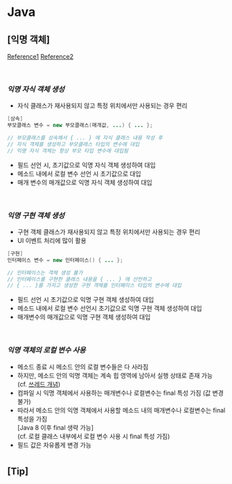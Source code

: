 # Java

## [익명 객체]

[Reference1](https://www.youtube.com/watch?v=yMGt8KYikac&list=PLVsNizTWUw7HZTPU3GpS7nmshXjKKvlbk&index=52)
[Reference2](https://www.youtube.com/watch?v=ZWVSnfwth8M&list=PLVsNizTWUw7HZTPU3GpS7nmshXjKKvlbk&index=53)

<br>

### _익명 자식 객체 생성_

- 자식 클래스가 재사용되지 않고 특정 위치에서만 사용되는 경우 편리

```java
[상속]
부모클래스 변수 = new 부모클래스(매개값, ...) { ... };

// 부모클래스를 상속해서 { ... } 에 자식 클래스 내용 작성 후
// 자식 객체를 생성하고 부모클래스 타입의 변수에 대입
// 익명 자식 객체는 항상 부모 타입 변수에 대입됨
```

- 필드 선언 시, 초기값으로 익명 자식 객체 생성하여 대입
- 메소드 내에서 로컬 변수 선언 시 초기값으로 대입
- 매개 변수의 매개값으로 익명 자식 객체 생성하여 대입

<br>

### _익명 구현 객체 생성_

- 구현 객체 클래스가 재사용되지 않고 특정 위치에서만 사용되는 경우 편리
- UI 이벤트 처리에 많이 활용

```java
[구현]
인터페이스 변수 = new 인터페이스() { ... };

// 인터페이스는 객체 생성 불가
// 인터페이스를 구현한 클래스 내용을 { ... } 에 선언하고
// { ... }를 가지고 생성한 구현 객체를 인터페이스 타입의 변수에 대입
```

- 필드 선언 시 초기값으로 익명 구현 객체 생성하여 대입
- 메소드 내에서 로컬 변수 선언시 초기값으로 익명 구현 객체 생성하여 대입
- 매개변수의 매개값으로 익명 구현 객체 생성하여 대입

<br>

### _익명 객체의 로컬 변수 사용_

- 메소드 종료 시 메소드 안의 로컬 변수들은 다 사라짐
- 하지만, 메소드 안의 익명 객체는 계속 힙 영역에 남아서 실행 상태로 존재 가능 <br> (cf. <u>쓰레드 개념</u>)
- 컴파일 시 익명 객체에서 사용하는 매개변수나 로컬변수는 final 특성 가짐 (값 변경 불가)
- 따라서 메소드 안의 익명 객체에서 사용할 메소드 내의 매개변수나 로컬변수는 final 특성을 가짐 <br> [Java 8 이후 final 생략 가능] <br> (cf. 로컬 클래스 내부에서 로컬 변수 사용 시 final 특성 가짐)
- 필드 값은 자유롭게 변경 가능

#

## [Tip]
